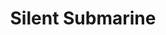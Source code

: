 ---
title: Silent Submarine
developer: Kid Games Galaxy
image: SilentSubmarine.jpg
link: https://play.google.com/store/apps/details?id=com.webstunning.convoyhunter
android: https://play.google.com/store/apps/details?id=com.webstunning.convoyhunter
---
